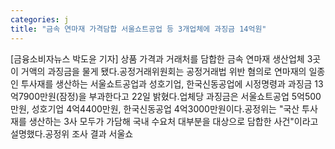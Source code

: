 ```yaml
---
categories: j
title: "금속 연마재 가격담합 서울쇼트공업 등 3개업체에 과징금 14억원"
---
```

[금융소비자뉴스 박도윤 기자] 상품 가격과 거래처를 담합한 금속 연마재 생산업체 3곳이 거액의 과징금을 물게 됐다.공정거래위원회는 공정거래법 위반 혐의로 연마재의 일종인 투사재를 생산하는 서울쇼트공업과 성호기업, 한국신동공업에 시정명령과 과징금 13억7900만원(잠정)을 부과한다고 22일 밝혔다.업체당 과징금은 서울쇼트공업 5억500만원, 성호기업 4억4400만원, 한국신동공업 4억3000만원이다.공정위는 "국산 투사재를 생산하는 3사 모두가 가담해 국내 수요처 대부분을 대상으로 담합한 사건"이라고 설명했다.공정위 조사 결과 서울쇼